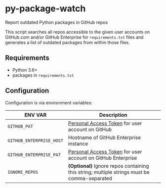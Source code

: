 # py-package-watch

Report outdated Python packages in GitHub repos

This script searches all repos accessible to the given user accounts on GitHub.com and/or GitHub Enterprise for `requirements.txt` files and generates a list of outdated packages from within those files.

## Requirements

* Python 3.6+
* packages in `requirements.txt`

## Configuration

Configuration is via environment variables:

|ENV VAR|Description|
|----|----|
|`GITHUB_PAT`|[Personal Access Token](https://help.github.com/articles/creating-a-personal-access-token-for-the-command-line/) for user account on GitHub|
|`GITHUB_ENTERPRISE_HOST`|Hostname of GitHub Enterprise instance|
|`GITHUB_ENTERPRISE_PAT`|[Personal Access Token](https://help.github.com/articles/creating-a-personal-access-token-for-the-command-line/) for user account on GitHub Enterprise|
|`IGNORE_REPOS`|**(Optional)** Ignore repos containing this string; multiple strings must be comma-separated|
